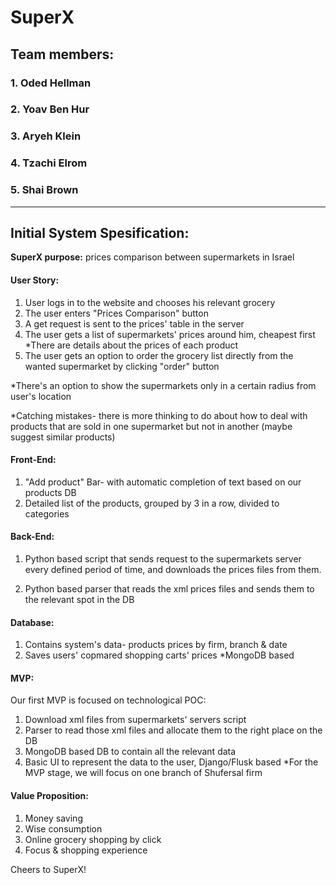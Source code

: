 # SuperX
## Team members:
### 1. Oded Hellman
### 2. Yoav Ben Hur
### 3. Aryeh Klein
### 4. Tzachi Elrom
### 5. Shai Brown

________________________________

## Initial System Spesification:

**SuperX purpose:** prices comparison between supermarkets in Israel
  
#### User Story:
1. User logs in to the website and chooses his relevant grocery
2. The user enters "Prices Comparison" button
3. A get request is sent to the prices' table in the server
4. The user gets a list of supermarkets' prices around him, cheapest first
*There are details about the prices of each product
5. The user gets an option to order the grocery list directly from the wanted supermarket by clicking "order" button

*There's an option to show the supermarkets only in a certain radius from user's location

*Catching mistakes- there is more thinking to do about how to deal with products that are sold in one supermarket but not in another (maybe suggest similar products)

#### Front-End:

1. "Add product" Bar- with automatic completion of text based on our products DB
2. Detailed list of the products, grouped by 3 in a row, divided to categories

#### Back-End:

1. Python based script that sends request to the supermarkets server every defined period of time, and downloads the prices files from them.

2. Python based parser that reads the xml prices files and sends them to the relevant spot in the DB

#### Database:

1. Contains system's data- products prices by firm, branch & date
2. Saves users' copmared shopping carts' prices
*MongoDB based

#### MVP:

Our first MVP is focused on technological POC:
1. Download xml files from supermarkets' servers script
2. Parser to read those xml files and allocate them to the right place on the DB
3. MongoDB based DB to contain all the relevant data
4. Basic UI to represent the data to the user, Django/Flusk based
*For the MVP stage, we will focus on one branch of Shufersal firm

#### Value Proposition:

1. Money saving
2. Wise consumption
3. Online grocery shopping by click
4. Focus & shopping experience

Cheers to SuperX!
